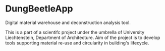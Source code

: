 # DungBeetleApp
Digital material warehouse and deconstruction analysis tool.

This is a part of a scientifc project under the umbrella of University Liechtenstein, Department of Architecture.
Aim of the project is to develop tools supporting material re-use and circularity in building's lifecycle. 
